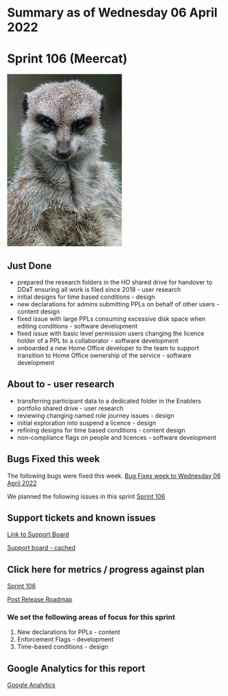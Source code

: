 # Summary as of Wednesday 06 April 2022 

# Sprint 106 (Meercat)

![ijinterwas from Netherlands, CC BY 2.0 <https://creativecommons.org/licenses/by/2.0>, via Wikimedia Commons](graphs/meercat2.jpg)

## Just Done
* prepared the research folders in the HO shared drive for handover to DDaT ensuring all work is filed since 2018 - user research
* initial designs for time based conditions - design
* new declarations for admins submitting PPLs on behalf of other users - content design 
* fixed issue with large PPLs consuming excessive disk space when editing conditions - software development
* fixed issue with basic level permission users changing the licence holder of a PPL to a collaborator - software development
* onboarded a new Home Office developer to the team to support transition to Home Office ownership of the service - software development

## About to - user research
* transferring participant data to a dedicated folder in the Enablers portfolio shared drive - user research
* reviewing changing named role journey issues - design
* initial exploration into suspend a licence - design
* refining designs for time based conditions - content design
* non-compliance flags on people and licences - software development

## Bugs Fixed this week
The following bugs were fixed this week.
[Bug Fixes week to Wednesday 06 April 2022](graphs/bugs06042022.png)

We planned the following issues in this sprint 
[Sprint 106](graphs/sprint06042022.png)

## Support tickets and known issues
[Link to Support Board](https://collaboration.homeoffice.gov.uk/jira/secure/RapidBoard.jspa?rapidView=1717&selectedIssue=ASSB-253)

[Support board - cached](graphs/supportBoard06042022.png)

## Click here for metrics / progress against plan
[Sprint 106](graphs/progress06042022.png)

[Post Release Roadmap](graphs/roadmap06042022.png)

### We set the following areas of focus for this sprint
1. New declarations for PPLs - content 
2. Enforcement Flags - development 
3. Time-based conditions - design

## Google Analytics for this report
[Google Analytics](graphs/GA06042022.png)

